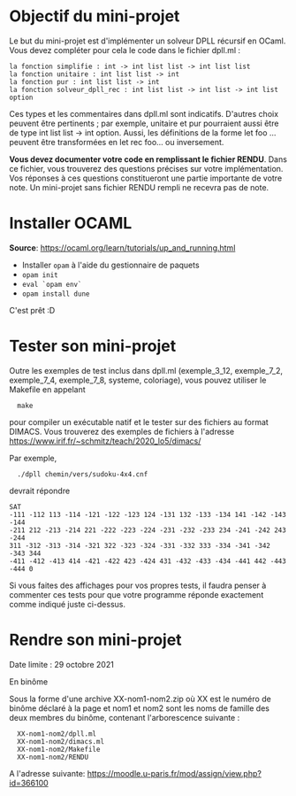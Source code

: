 # Objectif du mini-projet

Le but du mini-projet est d'implémenter un solveur DPLL récursif en OCaml. Vous devez compléter pour cela le code dans le fichier dpll.ml :

    la fonction simplifie : int -> int list list -> int list list
    la fonction unitaire : int list list -> int
    la fonction pur : int list list -> int
    la fonction solveur_dpll_rec : int list list -> int list -> int list option

Ces types et les commentaires dans dpll.ml sont indicatifs. D'autres choix peuvent être pertinents ; par exemple, unitaire et pur pourraient aussi être de type int list list -> int option. Aussi, les définitions de la forme let foo … peuvent être transformées en let rec foo… ou inversement.

**Vous devez documenter votre code en remplissant le fichier RENDU**. Dans ce fichier, vous trouverez des questions précises sur votre implémentation. Vos réponses à ces questions constitueront une partie importante de votre note. Un mini-projet sans fichier RENDU rempli ne recevra pas de note.

# Installer OCAML
**Source**: https://ocaml.org/learn/tutorials/up_and_running.html

*  Installer `opam` à l'aide du gestionnaire de paquets
*  `opam init`
*  ``` eval `opam env` ```
*  `opam install dune`

C'est prêt :D

# Tester son mini-projet

Outre les exemples de test inclus dans dpll.ml (exemple_3_12, exemple_7_2, exemple_7_4, exemple_7_8, systeme, coloriage), vous pouvez utiliser le Makefile en appelant 
```
  make
```
pour compiler un exécutable natif et le tester sur des fichiers au format DIMACS. Vous trouverez des exemples de fichiers à l'adresse https://www.irif.fr/~schmitz/teach/2020_lo5/dimacs/

Par exemple,
```
  ./dpll chemin/vers/sudoku-4x4.cnf
```
devrait répondre
```
SAT
-111 -112 113 -114 -121 -122 -123 124 -131 132 -133 -134 141 -142 -143 -144
-211 212 -213 -214 221 -222 -223 -224 -231 -232 -233 234 -241 -242 243 -244
311 -312 -313 -314 -321 322 -323 -324 -331 -332 333 -334 -341 -342 -343 344
-411 -412 -413 414 -421 -422 423 -424 431 -432 -433 -434 -441 442 -443 -444 0
```

Si vous faites des affichages pour vos propres tests, il faudra penser à commenter ces tests pour que votre programme réponde exactement comme indiqué juste ci-dessus.

# Rendre son mini-projet
Date limite : 29 octobre 2021

En binôme

Sous la forme d'une archive XX-nom1-nom2.zip où XX est le numéro de binôme déclaré à la page et nom1 et nom2 sont les noms de famille des deux membres du binôme, contenant l'arborescence suivante :

      XX-nom1-nom2/dpll.ml
      XX-nom1-nom2/dimacs.ml
      XX-nom1-nom2/Makefile
      XX-nom1-nom2/RENDU
A l'adresse suivante: https://moodle.u-paris.fr/mod/assign/view.php?id=366100 
